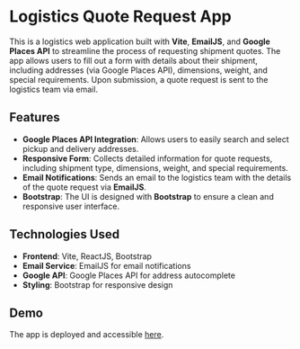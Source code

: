 # Logistics Quote Request App

This is a logistics web application built with **Vite**, **EmailJS**, and **Google Places API** to streamline the process of requesting shipment quotes. The app allows users to fill out a form with details about their shipment, including addresses (via Google Places API), dimensions, weight, and special requirements. Upon submission, a quote request is sent to the logistics team via email.

## Features

- **Google Places API Integration**: Allows users to easily search and select pickup and delivery addresses.
- **Responsive Form**: Collects detailed information for quote requests, including shipment type, dimensions, weight, and special requirements.
- **Email Notifications**: Sends an email to the logistics team with the details of the quote request via **EmailJS**.
- **Bootstrap**: The UI is designed with **Bootstrap** to ensure a clean and responsive user interface.

## Technologies Used

- **Frontend**: Vite, ReactJS, Bootstrap
- **Email Service**: EmailJS for email notifications
- **Google API**: Google Places API for address autocomplete
- **Styling**: Bootstrap for responsive design

## Demo

The app is deployed and accessible [here](https://gmscs.ca/).
